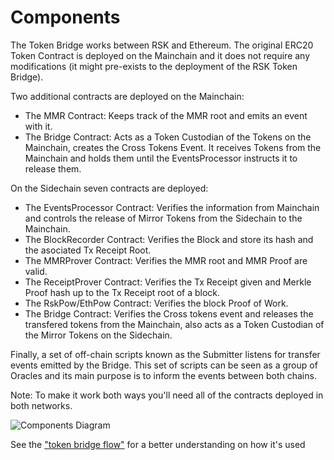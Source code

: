 
# Components

The Token Bridge works between RSK and Ethereum. The original ERC20 Token Contract is deployed on the Mainchain and it does not require any modifications (it might pre-exists to the deployment of the RSK Token Bridge).

Two additional contracts are deployed on the Mainchain:
* The MMR Contract: Keeps track of the MMR root and emits an event with it.
* The Bridge Contract: Acts as a Token Custodian of the Tokens on the Mainchain, creates the Cross Tokens Event. It receives Tokens from the Mainchain and holds them until the EventsProcessor instructs it to release them.

On the Sidechain seven contracts are deployed:
* The EventsProcessor Contract: Verifies the information from Mainchain and controls the release of Mirror Tokens from the Sidechain to the Mainchain.
* The BlockRecorder Contract: Verifies the Block and store its hash and the asociated Tx Receipt Root.
* The MMRProver Contract: Verifies the MMR root and MMR Proof are valid.
* The ReceiptProver Contract: Verifies the Tx Receipt given and Merkle Proof hash up to the Tx Receipt root of a block.
* The RskPow/EthPow Contract: Verifies the block Proof of Work.
* The Bridge Contract: Verifies the Cross tokens event and releases the transfered tokens from the Mainchain, also acts as a Token Custodian of the Mirror Tokens on the Sidechain.

Finally, a set of off-chain scripts known as the Submitter listens for transfer events emitted by the Bridge. This set of scripts can be seen as a group of Oracles and its main purpose is to inform the events between both chains.

Note: To make it work both ways you'll need all of the contracts deployed in both networks.

![Components Diagram](./images/components_diagram.jpg?raw=true "Components Diagram")

See the ["token bridge flow"](./Flow.md) for a better understanding on how it's used